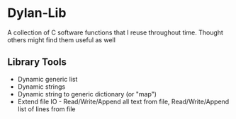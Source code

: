 # Dylan-Lib
A collection of C software functions that I reuse throughout time. Thought others might find them useful as well

## Library Tools
 - Dynamic generic list
 - Dynamic strings
 - Dynamic string to generic dictionary (or "map")
 - Extend file IO - Read/Write/Append all text from file, Read/Write/Append list of lines from file
